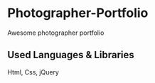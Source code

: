 # Photographer-Portfolio
Awesome photographer portfolio

## Used Languages & Libraries
Html, Css, jQuery
